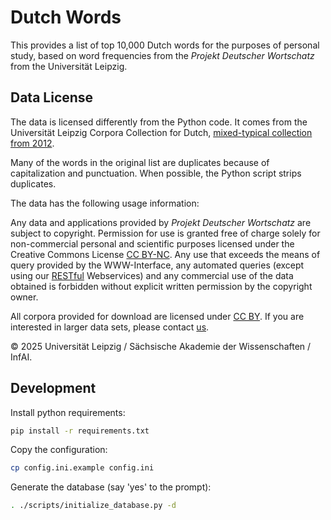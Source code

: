 # Dutch Words

This provides a list of top 10,000 Dutch words for the purposes of personal study,
based on word frequencies from the *Projekt Deutscher Wortschatz* from the
Universität Leipzig.

## Data License

The data is licensed differently from the Python code.
It comes from the Universität Leipzig Corpora Collection for Dutch,
[mixed-typical collection from 2012](https://wortschatz.uni-leipzig.de/en/download/Dutch).

Many of the words in the original list are duplicates because of capitalization
and punctuation. When possible, the Python script strips duplicates.

The data has the following usage information:

Any data and applications provided by *Projekt Deutscher Wortschatz* are subject
to copyright. Permission for use is granted free of charge solely for
non-commercial personal and scientific purposes licensed under the
Creative Commons License [CC BY-NC](http://creativecommons.org/licenses/by-nc/4.0/).
Any use that exceeds the means of query provided by the WWW-Interface, any
automated queries (except using our [RESTful](http://api.corpora.uni-leipzig.de/)
Webservices) and any commercial use of the data obtained is forbidden without
explicit written permission by the copyright owner.

All corpora provided for download are licensed under
[CC BY](http://creativecommons.org/licenses/by/4.0/). If you are interested in
larger data sets, please contact [us](mailto:wort@informatik.uni-leipzig.de).

© 2025 Universität Leipzig / Sächsische Akademie der Wissenschaften / InfAI.

## Development

Install python requirements:

```sh
pip install -r requirements.txt
```

Copy the configuration:

```sh
cp config.ini.example config.ini
```

Generate the database (say 'yes' to the prompt):

```sh
. ./scripts/initialize_database.py -d
```

